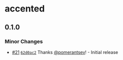 # accented

## 0.1.0

### Minor Changes

- [#21](https://github.com/pomerantsev/accented/pull/21) [`62d0ac2`](https://github.com/pomerantsev/accented/commit/62d0ac2ca3eaee50b2edef8e8a230f8b47d5780d) Thanks [@pomerantsev](https://github.com/pomerantsev)! - Initial release
